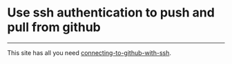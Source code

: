 # Use ssh authentication to push and pull from github
---

This site has all you need [connecting-to-github-with-ssh](https://docs.github.com/en/authentication/connecting-to-github-with-ssh).